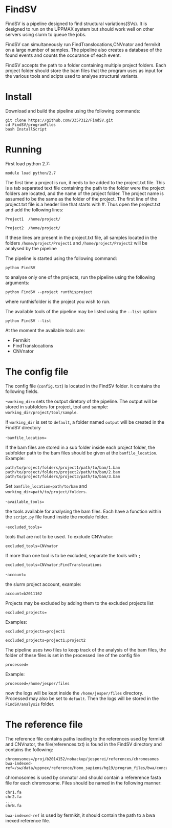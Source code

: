 # FindSV
FindSV is a pipeline designed to find structural variations(SVs). It is designed to run on the UPPMAX system but should work well on other servers using slurm to queue the jobs. 

FindSV can simultaneously run FindTranslocations,CNVnator and fermikit on a large number of samples. 
The pipeline also creates a database of the found events and counts the occurance of each event.

FindSV accepts the path to a folder containing multiple project folders. Each project folder should store the bam files that the program uses as input for the various tools and scipts used to analyse structural variants.



Install
=======
Download and build the pipeline using the following commands:
```
git clone https://github.com/J35P312/FindSV.git
cd FindSV/programFiles
bash InstallScript
```

Running
========
First load python 2.7:

```
module load python/2.7
```

The first time a project is run, it neds to be added to the project.txt file. 
This is a tab separated text file containing the path to the folder were the project folders are located, and the name of the project folder.
The project name is assumed to be the same as the folder of the project. 
The first line of the project.txt file is a header line that starts with #. Thus open the project.txt and add the following lines:

```
Project1  /home/project/

Project2  /home/project/
```


If these lines are present in the project.txt file, all samples located in the folders ```/home/project/Project1``` and
```/home/project/Project2``` will be analysed by the pipeline


The pipeline is started using the following command:

```
python FindSV
```


to analyse only one of the projects, run the pipeline using the following arguments:


```
python FindSV --project runthisproject
```

where runthisfolder is the project you wish to run.

The available tools of the pipeline may be listed using the ```--list``` option:
```
python FindSV --list
```

At the moment the available tools are:
- Fermikit
- FindTranslocations
- CNVnator



The config file
================
The config file (```config.txt```) is located in the FindSV folder. It contains the following fields.

-```working_dir=```
sets the output diretory of the pipeline. The output will be stored in subfolders for project, tool and sample: ```working_dir/project/tool/sample```.

If ```working_dir``` is set to ```default```, a folder named ```output``` will be created in the FindSV directory

-```bamfile_location=```

If the bam files are stored in a sub folder inside each project folder, the subfolder path to the bam files should be given at the ```bamfile_location```. Example:

```
path/to/project/folders/project1/path/to/bam/1.bam
path/to/project/folders/project2/path/to/bam/2.bam
path/to/project/folders/project3/path/to/bam/3.bam

```
Set ```bamfile_location=path/to/bam``` and ```working_dir=path/to/project/folders```.

-```available_tools=```

the tools available for analysing the bam files. Each have a function within the ```script.py``` file found inside the module folder.

-```excluded_tools=```

tools that are not to be used. To exclude CNVnator:

```
excluded_tools=CNVnator
```

If more than one tool is to be excluded, separate the tools with ```;```
```
excluded_tools=CNVnator;FindTranslocations
```

-```account=```

the slurm project account, example:

```
account=b2011162
```

Projects may be excluded by adding them to the excluded projects list

```
excluded_projects=
```

Examples:

```
excluded_projects=project1
```
```
excluded_projects=project1;project2
```

The pipeline uses two files to keep track of the analysis of the bam files, the folder of these files is set in the processed line of the config file
```
processed=
```
Example:
```
processed=/home/jesper/files
```
now the logs will be kept inside the ```/home/jesper/files``` directory. Processed may also be set to ```default```. Then the logs
will be stored in the ```FindSV/analysis``` folder.



The reference file
===================
The reference file contains paths leading to the references used by fermikit and CNVnator, the file(references.txt) is found in the FindSV directory and contains the following:

```
chromosomes=/proj/b2014152/nobackup/jesperei/references/chromosomes
bwa-indexed-ref=/sw/data/uppnex/reference/Homo_sapiens/hg19/program_files/bwa/concat.fa
```

chromosomes is used by cnvnator and should contain a refererence fasta file for each chromosome. Files should be named in the following manner:
```
chr1.fa
chr2.fa
...
chrN.fa
```

```bwa-indexed-ref``` is used by fermikit, it should contain the path to a bwa inexed reference file.


